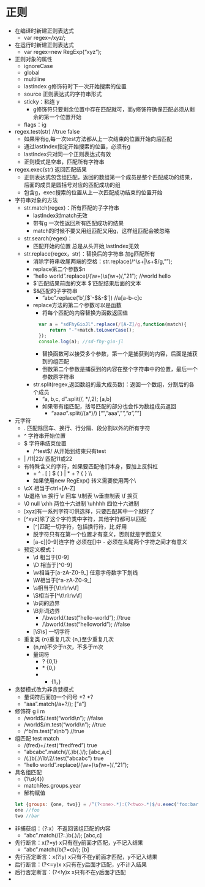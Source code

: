 # 正则
* 在编译时新建正则表达式
    * var regex=/xyz/;
* 在运行时新建正则表达式
    * var regex=new RegExp(“xyz”);
* 正则对象的属性
    * ignoreCase 
    * global 
    * multiline 
    * lastIndex  g修饰符时下一次开始搜索的位置
    * source 正则表达式的字符串形式
    * sticky：粘连 y
         * g修饰符只要剩余位置中存在匹配就可，而y修饰符确保匹配必须从剩余的第一个位置开始
    * flags：ig
* regex.test(str)   //true false
    * 如果带有g,每一次test方法都从上一次结束的位置开始向后匹配
    * 通过lastIndex指定开始搜索的位置，必须有g
    * lastIndex只对同一个正则表达式有效
    * 正则模式是空串，匹配所有字符串
* regex.exec(str) 返回匹配结果
    * 正则表达式包含组匹配，返回的数组第一个成员是整个匹配成功的结果，后面的成员是圆括号对应的匹配成功的组
    * 包含g，exec搜索的位置从上一次匹配成功结束的位置开始
* 字符串对象的方法
    * str.match(regex)：所有匹配的子字符串 
        * lastIndex对match无效
        * 带有g 一次性返回所有匹配成功的结果
        * match的时候不要又用组匹配又用g，这样组匹配会被忽略
    * str.search(regex)：
        * 匹配开始的位置 总是从头开始,lastIndex无效
    * str.replace(regex，str)：替换后的字符串 加g匹配所有 
        * 消除字符串收尾两端的空格：str.replace(/^\s+|\s+$/g,””);
        * replace第二个参数$n
        * “hello world”.replace(/(\w+)\s(\w+)/,”$2$1”);  //world hello
        * $`匹配结果前面的文本 $’匹配结果后面的文本 
        * $&匹配的子字符串
            * “abc”.replace(‘b’,[$`-$&-$’])  //a[a-b-c]c
        * replace方法的第二个参数可以是函数
            * 将每个匹配的内容替换为函数返回值
            ```javascript
              var a = "sdFhyGioJl".replace(/[A-Z]/g,function(match){
                  return "-"+match.toLowerCase();
              });
              console.log(a); //sd-fhy-gio-jl
            ```
            * 替换函数可以接受多个参数，第一个是捕获到的内容，后面是捕获到的组匹配
            * 倒数第二个参数是捕获到的内容在整个字符串中的位置，最后一个参数原字符串
      * str.split(regex,返回数组的最大成员数)：返回一个数组，分割后的各个成员
          * “a, b,c, d”.split(/, */,2);   [a,b]
          * 如果带有组匹配，括号匹配的部分也会作为数组成员返回
              * “aaa*a*”.split(/(a*)/)  [“”,”aaa”,”*”,”a”,”*”]
* 元字符
    * . 匹配除回车、换行、行分隔、段分割以外的所有字符
    * ^ 字符串开始位置
    * $ 字符串结束位置
        * /^test$/ 从开始到结束只有test
    * | /11|22/  匹配11或22
    * 有特殊含义的字符，如果要匹配他们本身，要加上反斜杠
        * \+ \^ \. \[ \] \$ \( \) \| \* \+ \? \{ \} \\\
        * 如果使用new RegExp() 转义需要使用两个\\
    * \cX 相当于ctrl+[A-Z]
    * \b退格 \n 换行 \r 回车 \t制表 \v垂直制表 \f 换页 
    * \0 null \xhh 两位十六进制 \uhhhh 四位十六进制
    * [xyz]有一系列字符可供选择，只要匹配其中一个就好了
    * [^xyz]除了这个字符类中字符，其他字符都可以匹配
        * [^]匹配一切字符，包括换行符，比.好用
        * 脱字符只有在第一个位置才有意义，否则就是字面意义
        * [a-c][0-9]连字符 必须在[]中   - 必须在头尾两个字符之间才有意义
    * 预定义模式：
        * \d 相当于[0-9]  
        * \D 相当于[^0-9]
        * \w相当于[a-zA-Z0-9_] 任意字母数字下划线
        * \W相当于[^a-zA-Z0-9_]
        * \s相当于[\t\n\r\v\f]
        * \S相当于[^\t\n\r\v\f]
        * \b词的边界  
        * \B非词边界
            * /\bworld/.test(“hello-world”); //true
            * /\bworld/.test(“helloworld”); //false
        * [\S\s] 一切字符
    * 重复类 {n}重复几次 {n,}至少重复几次  
        * {n,m}不少于n次，不多于m次
        * 量词符 
            * ? {0,1} 
            * \* {0,} 
            * + {1，}
* 贪婪模式改为非贪婪模式 
    * 量词符后面加一个问号 +? *?
    * “aaa”.match(/a+?/); [“a”]
* 修饰符 g i m
    * /world$/.test(“world\n”); //false
    * /world$/m.test(“world\n”); //true
    * /^b/m.test(“a\nb”) //true
* 组匹配 test match
    * /(fred)+/.test(“fredfred”) true
    * “abcabc”.match(/(.)b(.)/); [abc,a,c]
    * /(.)b(.)\1b\2/.test(“abcabc”)  true
    * “hello world”.replace(/(\w+)\s(\w+)/,”$2$1”);
* 具名组匹配
    * (?<year>\d{4})
    * matchRes.groups.year
    * 解构赋值
    ```javascript
    let {groups: {one, two}} = /^(?<one>.*):(?<two>.*)$/u.exec('foo:bar');
    one //foo
    two //bar
    ```
* 非捕获组：（?:x）不返回该组匹配的内容
    * “abc”.match(/(?:.)b(.)/);  [abc,c]
* 先行断言：x(?=y) x只有在y前面才匹配，y不记入结果
    * “abc”.match(/b(?=c)/); [b]
* 先行否定断言：x(?!y) x只有不在y前面才匹配，y不记入结果
* 后行断言：(?<=y)x  x只有在y后面才匹配，y不计入结果
* 后行否定断言：(?<!y)x x只有不在y后面才匹配
*

